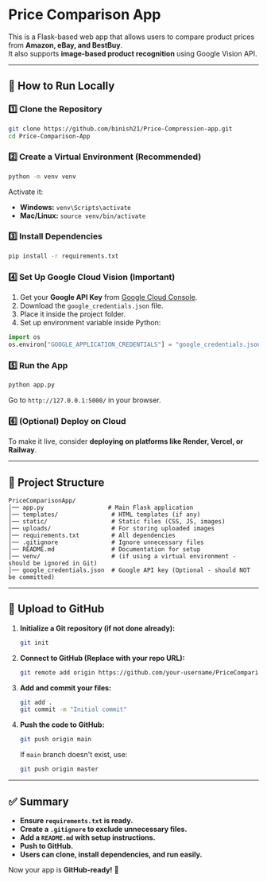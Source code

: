 # Price Comparison App

This is a Flask-based web app that allows users to compare product prices from **Amazon, eBay, and BestBuy**.  
It also supports **image-based product recognition** using Google Vision API.

---

## 🚀 How to Run Locally

### 1️⃣ Clone the Repository
```bash
git clone https://github.com/binish21/Price-Compression-app.git
cd Price-Comparison-App
```

### 2️⃣ Create a Virtual Environment (Recommended)
```bash
python -m venv venv
```
Activate it:
- **Windows:** `venv\Scripts\activate`
- **Mac/Linux:** `source venv/bin/activate`

### 3️⃣ Install Dependencies
```bash
pip install -r requirements.txt
```

### 4️⃣ Set Up Google Cloud Vision (Important)
1. Get your **Google API Key** from [Google Cloud Console](https://console.cloud.google.com/).
2. Download the `google_credentials.json` file.
3. Place it inside the project folder.
4. Set up environment variable inside Python:
```python
import os
os.environ["GOOGLE_APPLICATION_CREDENTIALS"] = "google_credentials.json"
```

### 5️⃣ Run the App
```bash
python app.py
```
Go to `http://127.0.0.1:5000/` in your browser.  

### 6️⃣ (Optional) Deploy on Cloud  
To make it live, consider **deploying on platforms like Render, Vercel, or Railway**.

---

## 📂 Project Structure
```
PriceComparisonApp/
│── app.py                  # Main Flask application
│── templates/               # HTML templates (if any)
│── static/                  # Static files (CSS, JS, images)
│── uploads/                 # For storing uploaded images
│── requirements.txt         # All dependencies
│── .gitignore               # Ignore unnecessary files
│── README.md                # Documentation for setup
│── venv/                    # (if using a virtual environment - should be ignored in Git)
│── google_credentials.json  # Google API key (Optional - should NOT be committed)
```

---

## 🚀 Upload to GitHub

1. **Initialize a Git repository (if not done already):**
   ```bash
   git init
   ```
2. **Connect to GitHub (Replace with your repo URL):**
   ```bash
   git remote add origin https://github.com/your-username/PriceComparisonApp.git
   ```
3. **Add and commit your files:**
   ```bash
   git add .
   git commit -m "Initial commit"
   ```
4. **Push the code to GitHub:**
   ```bash
   git push origin main
   ```
   If `main` branch doesn't exist, use:
   ```bash
   git push origin master
   ```

---

## ✅ Summary
- **Ensure `requirements.txt` is ready.**
- **Create a `.gitignore` to exclude unnecessary files.**
- **Add a `README.md` with setup instructions.**
- **Push to GitHub.**
- **Users can clone, install dependencies, and run easily.**  

Now your app is **GitHub-ready!** 🚀
